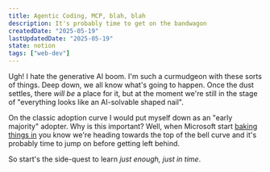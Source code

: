 ```yaml
---
title: Agentic Coding, MCP, blah, blah
description: It's probably time to get on the bandwagon
createdDate: "2025-05-19"
lastUpdatedDate: "2025-05-19"
state: notion
tags: ["web-dev"]
---
```


Ugh! I hate the generative AI boom. I'm such a curmudgeon with these sorts of things. Deep down, we all know what's going to happen. Once the dust settles, there _will be_ a place for it, but at the moment we're still in the stage of "everything looks like an AI-solvable shaped nail".

On the classic adoption curve I would put myself down as an "early majority" adopter. Why is this important? Well, when Microsoft start [baking things in](https://blogs.windows.com/windowsdeveloper/2025/05/19/advancing-windows-for-ai-development-new-platform-capabilities-and-tools-introduced-at-build-2025/) you know we're heading towards the top of the bell curve and it's probably time to jump on before getting left behind.

So start's the side-quest to learn _just enough, just in time_.

